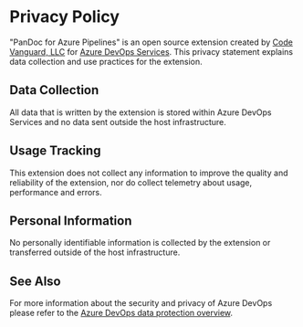 # Privacy Policy

"PanDoc for Azure Pipelines" is an open source extension created by [Code Vanguard, LLC][1] for [Azure DevOps Services][2].
This privacy statement explains data collection and use practices for the extension.

## Data Collection

All data that is written by the extension is stored within Azure DevOps Services and no data sent outside the host infrastructure.

## Usage Tracking

This extension does not collect any information to improve the quality and reliability of the extension, nor do collect telemetry about usage, performance and errors.

## Personal Information

No personally identifiable information is collected by the extension or transferred outside of the host infrastructure.

## See Also

For more information about the security and privacy of Azure DevOps please refer to the [Azure DevOps data protection overview][3].

[1]: https://www.codevanguard.com/
[2]: https://azure.microsoft.com/en-us/services/devops
[3]: https://docs.microsoft.com/en-us/azure/devops/organizations/security/data-protection
